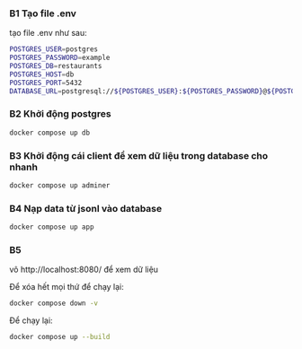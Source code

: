 ### B1 Tạo file .env
tạo file .env như sau:
```sh
POSTGRES_USER=postgres
POSTGRES_PASSWORD=example
POSTGRES_DB=restaurants
POSTGRES_HOST=db
POSTGRES_PORT=5432
DATABASE_URL=postgresql://${POSTGRES_USER}:${POSTGRES_PASSWORD}@${POSTGRES_HOST}:${POSTGRES_PORT}/${POSTGRES_DB}
```

### B2 Khởi động postgres
```sh
docker compose up db
```

### B3 Khởi động cái client để xem dữ liệu trong database cho nhanh
```sh
docker compose up adminer
```
### B4 Nạp data từ jsonl vào database
```sh
docker compose up app
```

### B5
vô http://localhost:8080/ để xem dữ liệu

Để xóa hết mọi thứ để chạy lại: 
```sh
docker compose down -v
```
Để chạy lại: 
```sh
docker compose up --build
```

